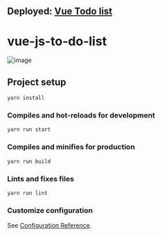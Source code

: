 ## Deployed: [Vue Todo list](https://vue-js-todo-list.vercel.app/)

# vue-js-to-do-list
![image](https://user-images.githubusercontent.com/65986569/210262198-368e1814-1cd7-4cdf-9899-088d979c3d7e.png)

## Project setup

```
yarn install
```

### Compiles and hot-reloads for development

```
yarn run start
```

### Compiles and minifies for production

```
yarn run build
```

### Lints and fixes files

```
yarn run lint
```

### Customize configuration

See [Configuration Reference](https://cli.vuejs.org/config/).
